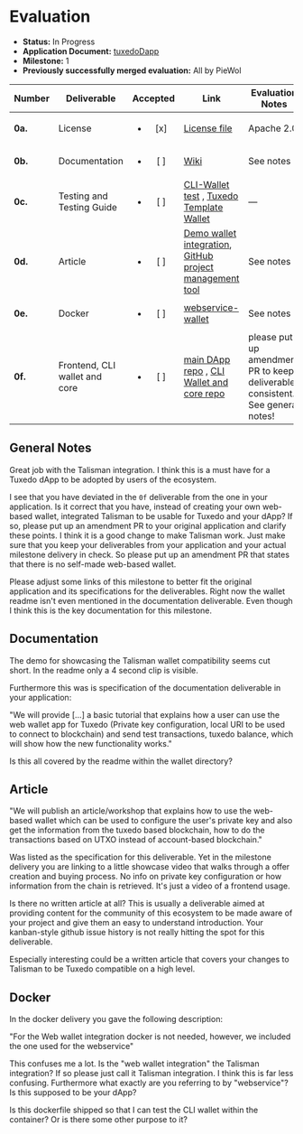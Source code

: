 # Evaluation

- **Status:** In Progress
- **Application Document:** [tuxedoDapp](https://github.com/w3f/Grants-Program/blob/master/applications/TuxedoDapp.md)
- **Milestone:** 1
- **Previously successfully merged evaluation:** All by PieWol

| Number | Deliverable | Accepted | Link | Evaluation Notes |
| ------ | ----------- | :------: | ---- |----------------- |
| **0a.** | License | <ul><li>[x] </li></ul> | [License file](https://github.com/mlabs-haskell/TuxedoDapp?tab=Apache-2.0-1-ov-file#readme)  | Apache 2.0 |
| **0b.** | Documentation | <ul><li>[ ] </li></ul> |[Wiki](https://github.com/mlabs-haskell/TuxedoDapp/wiki) | See notes |
| **0c.** | Testing and Testing Guide | <ul><li>[ ] </li></ul> | [CLI-Wallet test](https://github.com/mlabs-haskell/Tuxedo/blob/webservice-redeemer-gen-debug-with-lks/wardrobe/kitties/src/tests.rs) , [Tuxedo Template Wallet](https://github.com/mlabs-haskell/Tuxedo/blob/webservice-redeemer-gen-debug-with-lks/wallet/README.md) | — |
| **0d.** | Article | <ul><li>[ ] </li></ul> | [Demo wallet integration](https://www.loom.com/share/e1270ecea79a4689aff5732e8acfae14), [GitHub project management tool](https://github.com/orgs/mlabs-haskell/projects/57/views/1)  |  See notes  |
| **0e.** | Docker | <ul><li>[ ] </li></ul> | [webservice-wallet](https://github.com/mlabs-haskell/Tuxedo/blob/webservice-redeemer-gen-debug-with-lks/webservice-wallet/Dockerfile)  | See notes |
| **0f.** | Frontend, CLI wallet and core | <ul><li>[ ] </li></ul> | [main DApp repo](https://github.com/mlabs-haskell/TuxedoDapp) , [CLI Wallet and core repo](https://github.com/mlabs-haskell/Tuxedo)  | please put up amendment PR to keep deliverables consistent. See general notes! |


## General Notes

Great job with the Talisman integration. I think this is a must have for a Tuxedo dApp to be adopted by users of the ecosystem.

I see that you have deviated in the ``0f`` deliverable from the one in your application. Is it correct that you have, instead of creating your own web-based wallet, integrated Talisman to be usable for Tuxedo and your dApp? If so, please put up an amendment PR to your original application and clarify these points. I think it is a good change to make Talisman work. Just make sure that you keep your deliverables from your application and your actual milestone delivery in check. So please put up an amendment PR that states that there is no self-made web-based wallet. 

Please adjust some links of this milestone to better fit the original application and its specifications for the deliverables. Right now the wallet readme isn't even mentioned in the documentation deliverable. Even though I think this is the key documentation for this milestone.




## Documentation 
The demo for showcasing the Talisman wallet compatibility seems cut short. In the readme only a 4 second clip is visible.

Furthermore this was is specification of the documentation deliverable in your application:

"We will provide [...] a basic tutorial that explains how a user can use the web wallet app for Tuxedo (Private key configuration, local URI to be used to connect to blockchain) and send test transactions, tuxedo balance, which will show how the new functionality works."

Is this all covered by the readme within the wallet directory?


## Article

"We will publish an article/workshop that explains how to use the web-based wallet which can be used to configure the user's private key and also get the information from the tuxedo based blockchain, how to do the transactions based on UTXO instead of account-based blockchain."

Was listed as the specification for this deliverable. Yet in the milestone delivery you are linking to a little showcase video that walks through a offer creation and buying process. No info on private key configuration or how information from the chain is retrieved. It's just a video of a frontend usage.

Is there no written article at all? This is usually a deliverable aimed at providing content for the community of this ecosystem to be made aware of your project and give them an easy to understand introduction. Your kanban-style github issue history is not really hitting the spot for this deliverable.

Especially interesting could be a written article that covers your changes to Talisman to be Tuxedo compatible on a high level.

## Docker
In the docker delivery you gave the following description:

 "For the Web wallet integration docker is not needed, however, we included the one used for the webservice"

 This confuses me a lot. Is the "web wallet integration" the Talisman integration? If so please just call it Talisman integration. I think this is far less confusing. Furthermore what exactly are you referring to by "webservice"? Is this supposed to be your dApp?

Is this dockerfile shipped so that I can test the CLI wallet within the container? Or is there some other purpose to it?